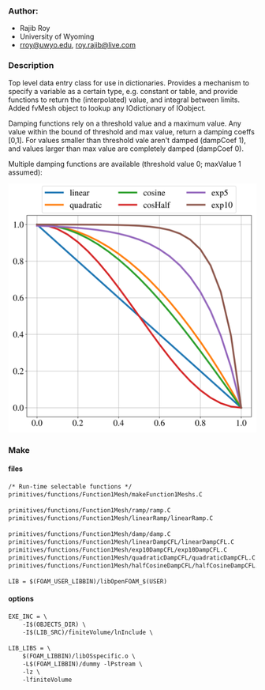 ### Author:
- Rajib Roy
- University of Wyoming
- rroy@uwyo.edu, roy.rajib@live.com

### Description

Top level data entry class for use in dictionaries. Provides a mechanism to specify a variable as a certain type, e.g. constant or table, and provide functions to return the (interpolated) value, and integral between limits. Added fvMesh object to lookup any IOdictionary of IOobject.

Damping functions rely on a threshold value and a maximum value. Any value within the bound of threshold and max value, return a damping coeffs [0,1]. For values smaller than threshold vale aren't damped (dampCoef 1), and values larger than max value are completely damped (dampCoef 0).

Multiple damping functions are available (threshold value 0; maxValue 1 assumed):

![damping_functions](./dampingFunctions.png)

### Make

#### files

	/* Run-time selectable functions */
	primitives/functions/Function1Mesh/makeFunction1Meshs.C

	primitives/functions/Function1Mesh/ramp/ramp.C
	primitives/functions/Function1Mesh/linearRamp/linearRamp.C

	primitives/functions/Function1Mesh/damp/damp.C
	primitives/functions/Function1Mesh/linearDampCFL/linearDampCFL.C
	primitives/functions/Function1Mesh/exp10DampCFL/exp10DampCFL.C
	primitives/functions/Function1Mesh/quadraticDampCFL/quadraticDampCFL.C
	primitives/functions/Function1Mesh/halfCosineDampCFL/halfCosineDampCFL.C

	LIB = $(FOAM_USER_LIBBIN)/libOpenFOAM_$(USER)

#### options

	EXE_INC = \
	    -I$(OBJECTS_DIR) \
	    -I$(LIB_SRC)/finiteVolume/lnInclude \

	LIB_LIBS = \
	    $(FOAM_LIBBIN)/libOSspecific.o \
	    -L$(FOAM_LIBBIN)/dummy -lPstream \
	    -lz \
	    -lfiniteVolume
